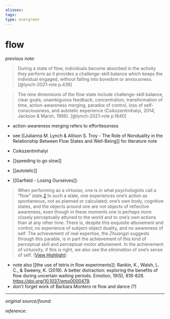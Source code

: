 ```yaml
---
aliases: 
tags: 
type: evergreen
---
```


# flow

_previous note:_ 

> During a state of flow, individuals become absorbed in the activity they perform as it provides a challenge-skill balance which keeps the individual engaged, without falling into boredom or anxiousness. [@lynch-2021-role p.439]

> The nine dimensions of the flow state include challenge-skill balance, clear goals, unambiguous feedback, concentration, transformation of time, action-awareness merging, paradox of control, loss of self-consciousness, and autotelic experience (Csikszentmihalyi, 2014; Jackson & Marsh, 1996). [@lynch-2021-role p.1640]

- action-awareness merging refers to effortlessness
- see [[Julianna M. Lynch & Allison S. Troy - The Role of Nonduality in the Relationship Between Flow States and Well-Being]] for literature note

- Csikszentmihalyi
- [[speeding to go slow]]
- [[autotelic]]
- [[Garfield - Losing Ourselves]]:

> When performing as a virtuoso, one is in what psychologists call a “flow” state.[2](https://readwise.io/reader/document_raw_content/32011253#chapter6-2) In such a state, one experiences one’s action as spontaneous, not as planned or calculated; one’s own body, cognitive states, and the objects around one are not objects of reflective awareness, even though in these moments one is perhaps more closely perceptually attuned to the world and to one’s own actions than at any other time. There is, despite this exquisite attunement and control, no experience of subject-object duality, and no awareness of self. The achievement of real expertise, the *Zhuangzi* suggests through this parable, is in part the achievement of this kind of perceptual skill and perceptual-motor attunement. In the achievement of virtuosity, if this is right, we also see the *elimination* of one’s sense of self. ([View Highlight](https://read.readwise.io/read/01gspvma8ehsb81dhmv6pnf69b))

- note also [[the use of tetris in flow experiments]]: Rankin, K., Walsh, L. C., & Sweeny, K. (2019). A better distraction: exploring the benefits of flow during uncertain waiting periods. Emotion, 19(5), 818-828. <https://doi.org/10.1037/emo0000479>.
- don't forget work of Barbara Montero re flow and dance (?)


---

_original source/found:_ 

_reference:_ 



